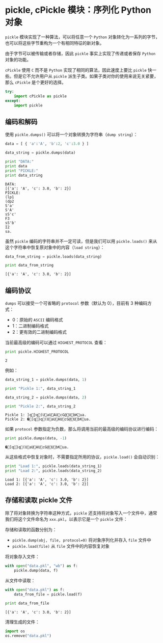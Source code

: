 
# pickle, cPickle 模块：序列化 Python 对象

`pickle` 模块实现了一种算法，可以将任意一个 `Python` 对象转化为一系列的字节，也可以将这些字节重构为一个有相同特征的新对象。

由于字节可以被传输或者存储，因此 `pickle` 事实上实现了传递或者保存 `Python` 对象的功能。

`cPickle` 使用 `C` 而不是 `Python` 实现了相同的算法，因此速度上要比 `pickle` 快一些。但是它不允许用户从 `pickle` 派生子类。如果子类对你的使用来说无关紧要，那么 `cPickle` 是个更好的选择。


```python
try:
    import cPickle as pickle
except:
    import pickle
```

## 编码和解码

使用 `pickle.dumps()` 可以将一个对象转换为字符串（`dump string`）：


```python
data = [ { 'a':'A', 'b':2, 'c':3.0 } ]

data_string = pickle.dumps(data)

print "DATA:"
print data
print "PICKLE:"
print data_string
```

    DATA:
    [{'a': 'A', 'c': 3.0, 'b': 2}]
    PICKLE:
    (lp1
    (dp2
    S'a'
    S'A'
    sS'c'
    F3
    sS'b'
    I2
    sa.


虽然 `pickle` 编码的字符串并不一定可读，但是我们可以用 `pickle.loads()` 来从这个字符串中恢复原对象中的内容（`load string`）：


```python
data_from_string = pickle.loads(data_string)

print data_from_string
```

    [{'a': 'A', 'c': 3.0, 'b': 2}]


## 编码协议

`dumps` 可以接受一个可省略的 `protocol` 参数（默认为 0），目前有 3 种编码方式：

- 0：原始的 `ASCII` 编码格式
- 1：二进制编码格式
- 2：更有效的二进制编码格式

当前最高级的编码可以通过 `HIGHEST_PROTOCOL` 查看：


```python
print pickle.HIGHEST_PROTOCOL
```

    2


例如：


```python
data_string_1 = pickle.dumps(data, 1)

print "Pickle 1:", data_string_1

data_string_2 = pickle.dumps(data, 2)

print "Pickle 2:", data_string_2
```

    Pickle 1: ]q}q(UaUAUcG@      UbKua.
    Pickle 2: �]q}q(UaUAUcG@      UbKua.


如果 `protocol` 参数指定为负数，那么将调用当前的最高级的编码协议进行编码：


```python
print pickle.dumps(data, -1)
```

    �]q}q(UaUAUcG@      UbKua.


从这些格式中恢复对象时，不需要指定所用的协议，`pickle.load()` 会自动识别：


```python
print "Load 1:", pickle.loads(data_string_1)
print "Load 2:", pickle.loads(data_string_2)
```

    Load 1: [{'a': 'A', 'c': 3.0, 'b': 2}]
    Load 2: [{'a': 'A', 'c': 3.0, 'b': 2}]


## 存储和读取 pickle 文件

除了将对象转换为字符串这种方式，`pickle` 还支持将对象写入一个文件中，通常我们将这个文件命名为 `xxx.pkl`，以表示它是一个 `pickle` 文件： 

存储和读取的函数分别为：

- `pickle.dump(obj, file, protocol=0)` 将对象序列化并存入 `file` 文件中
- `pickle.load(file)` 从 `file` 文件中的内容恢复对象

将对象存入文件：


```python
with open("data.pkl", "wb") as f:
    pickle.dump(data, f)
```

从文件中读取：


```python
with open("data.pkl") as f:
    data_from_file = pickle.load(f)
    
print data_from_file
```

    [{'a': 'A', 'c': 3.0, 'b': 2}]


清理生成的文件：


```python
import os
os.remove("data.pkl")
```
